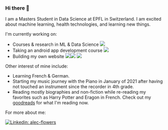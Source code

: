 ### Hi there 👋

I am a Masters Student in Data Science at EPFL in Switzerland. I am excited about machine learning, health technologies, and learning new things. 

I'm currently working on:
- Courses & research in ML & Data Science ![](https://img.shields.io/badge/Code-Python-informational?style=flat&logo=python&logoColor=white&color=2bbc8a)
- Taking an android app development course ![](https://img.shields.io/badge/Code-Kotlin-informational?style=flat&logo=Kotlin&logoColor=white&color=2bbc8a)
- Building my own website  ![](https://img.shields.io/badge/Code-HTML-informational?style=flat&logo=HTML&logoColor=white&color=2bbc8a)![](https://img.shields.io/badge/Code-JavaScript-informational?style=flat&logo=javascript&logoColor=white&color=2bbc8a) ![](https://img.shields.io/badge/Code-CSS-informational?style=flat&logo=CSS&logoColor=white&color=2bbc8a)

Other interest of mine include:
- Learning French & German. 
- Starting my music journey with the Piano in January of 2021 after having not touched an instrument since the recorder in 4th grade. 
- Reading mostly biographies and non-fiction while re-reading my favorites such as Harry Potter and Eragon in French. Check out my [goodreads](https://www.goodreads.com/user/show/75670726-alec-flowers) for what I'm reading now. 

For more about me: 

[![Linkedin: alec-flowers](https://img.shields.io/badge/alec-flowers-blue?style=flat-square&logo=Linkedin&logoColor=white&link=https://www.linkedin.com/in/alec-flowers/)](https://www.linkedin.com/in/alec-flowers/)

<!--
**alec-flowers/alec-flowers** is a ✨ _special_ ✨ repository because its `README.md` (this file) appears on your GitHub profile.

Here are some ideas to get you started:

- 🔭 I’m currently working on ...
- 🌱 I’m currently learning ...
- 👯 I’m looking to collaborate on ...
- 🤔 I’m looking for help with ...
- 💬 Ask me about ...
- 📫 How to reach me: ...
- 😄 Pronouns: ...
- ⚡ Fun fact: ...
-->
